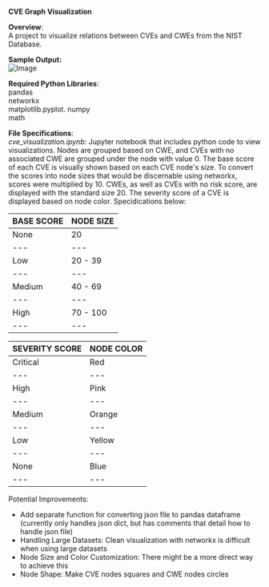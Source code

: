 **CVE Graph Visualization**

**Overview**:   
A project to visualize relations between CVEs and CWEs from the NIST Database.

**Sample Output:**   
![Image](https://i.imgur.com/iSAN7gx.png)


**Required Python Libraries**:   
pandas   
networkx   
matplotlib.pyplot. 
numpy   
math

**File Specifications**:  
*cve_visualization.ipynb*: Jupyter notebook that includes python code to view visualizations.  Nodes are grouped based on CWE, and CVEs with no associated 
CWE are grouped under the node with value 0. The base score of each CVE is visually shown based on each CVE node's size. To convert the scores into node sizes that
would be discernable using networkx, scores were multiplied by 10. CWEs, as well as CVEs with no risk score, are displayed with the standard size 20. The severity
score of a CVE is displayed based on node color. Specidications below: 


BASE SCORE | NODE SIZE | 
--- | --- |
None | 20 |
--- | --- |
Low | 20 - 39 |
--- | --- |
Medium | 40 - 69 |
--- | --- |
High | 70 - 100 |
--- | --- |

SEVERITY SCORE | NODE COLOR | 
--- | --- |
Critical | Red |
--- | --- |
High | Pink |
--- | --- |
Medium | Orange |
--- | --- |
Low | Yellow |
--- | --- |
None  | Blue | 
--- | --- |

Potential Improvements:
 * Add separate function for converting json file to pandas dataframe (currently only handles json dict, but has comments that detail how to handle json file) 
 * Handling Large Datasets: Clean visualization with networkx is difficult when using large datasets
 * Node Size and Color Customization: There might be a more direct way to achieve this 
 * Node Shape: Make CVE nodes squares and CWE nodes circles

